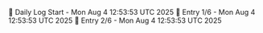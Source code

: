 📅 Daily Log Start - Mon Aug  4 12:53:53 UTC 2025
📌 Entry 1/6 - Mon Aug  4 12:53:53 UTC 2025
📌 Entry 2/6 - Mon Aug  4 12:53:53 UTC 2025
